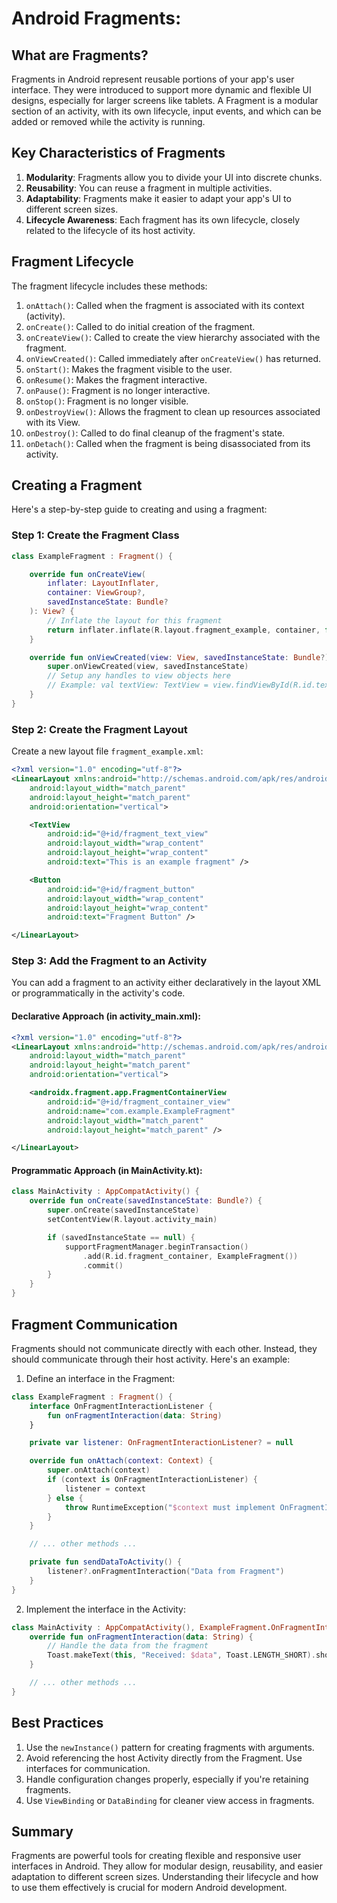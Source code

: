 # Android Fragments:

## What are Fragments?

Fragments in Android represent reusable portions of your app's user interface. They were introduced to support more dynamic and flexible UI designs, especially for larger screens like tablets. A Fragment is a modular section of an activity, with its own lifecycle, input events, and which can be added or removed while the activity is running.

## Key Characteristics of Fragments

1. **Modularity**: Fragments allow you to divide your UI into discrete chunks.
2. **Reusability**: You can reuse a fragment in multiple activities.
3. **Adaptability**: Fragments make it easier to adapt your app's UI to different screen sizes.
4. **Lifecycle Awareness**: Each fragment has its own lifecycle, closely related to the lifecycle of its host activity.

## Fragment Lifecycle

The fragment lifecycle includes these methods:

1. `onAttach()`: Called when the fragment is associated with its context (activity).
2. `onCreate()`: Called to do initial creation of the fragment.
3. `onCreateView()`: Called to create the view hierarchy associated with the fragment.
4. `onViewCreated()`: Called immediately after `onCreateView()` has returned.
5. `onStart()`: Makes the fragment visible to the user.
6. `onResume()`: Makes the fragment interactive.
7. `onPause()`: Fragment is no longer interactive.
8. `onStop()`: Fragment is no longer visible.
9. `onDestroyView()`: Allows the fragment to clean up resources associated with its View.
10. `onDestroy()`: Called to do final cleanup of the fragment's state.
11. `onDetach()`: Called when the fragment is being disassociated from its activity.

## Creating a Fragment

Here's a step-by-step guide to creating and using a fragment:

### Step 1: Create the Fragment Class

```kotlin
class ExampleFragment : Fragment() {

    override fun onCreateView(
        inflater: LayoutInflater, 
        container: ViewGroup?,
        savedInstanceState: Bundle?
    ): View? {
        // Inflate the layout for this fragment
        return inflater.inflate(R.layout.fragment_example, container, false)
    }

    override fun onViewCreated(view: View, savedInstanceState: Bundle?) {
        super.onViewCreated(view, savedInstanceState)
        // Setup any handles to view objects here
        // Example: val textView: TextView = view.findViewById(R.id.text_view)
    }
}
```

### Step 2: Create the Fragment Layout

Create a new layout file `fragment_example.xml`:

```xml
<?xml version="1.0" encoding="utf-8"?>
<LinearLayout xmlns:android="http://schemas.android.com/apk/res/android"
    android:layout_width="match_parent"
    android:layout_height="match_parent"
    android:orientation="vertical">

    <TextView
        android:id="@+id/fragment_text_view"
        android:layout_width="wrap_content"
        android:layout_height="wrap_content"
        android:text="This is an example fragment" />

    <Button
        android:id="@+id/fragment_button"
        android:layout_width="wrap_content"
        android:layout_height="wrap_content"
        android:text="Fragment Button" />

</LinearLayout>
```

### Step 3: Add the Fragment to an Activity

You can add a fragment to an activity either declaratively in the layout XML or programmatically in the activity's code.

#### Declarative Approach (in activity_main.xml):

```xml
<?xml version="1.0" encoding="utf-8"?>
<LinearLayout xmlns:android="http://schemas.android.com/apk/res/android"
    android:layout_width="match_parent"
    android:layout_height="match_parent"
    android:orientation="vertical">

    <androidx.fragment.app.FragmentContainerView
        android:id="@+id/fragment_container_view"
        android:name="com.example.ExampleFragment"
        android:layout_width="match_parent"
        android:layout_height="match_parent" />

</LinearLayout>
```

#### Programmatic Approach (in MainActivity.kt):

```kotlin
class MainActivity : AppCompatActivity() {
    override fun onCreate(savedInstanceState: Bundle?) {
        super.onCreate(savedInstanceState)
        setContentView(R.layout.activity_main)

        if (savedInstanceState == null) {
            supportFragmentManager.beginTransaction()
                .add(R.id.fragment_container, ExampleFragment())
                .commit()
        }
    }
}
```

## Fragment Communication

Fragments should not communicate directly with each other. Instead, they should communicate through their host activity. Here's an example:

1. Define an interface in the Fragment:

```kotlin
class ExampleFragment : Fragment() {
    interface OnFragmentInteractionListener {
        fun onFragmentInteraction(data: String)
    }

    private var listener: OnFragmentInteractionListener? = null

    override fun onAttach(context: Context) {
        super.onAttach(context)
        if (context is OnFragmentInteractionListener) {
            listener = context
        } else {
            throw RuntimeException("$context must implement OnFragmentInteractionListener")
        }
    }

    // ... other methods ...

    private fun sendDataToActivity() {
        listener?.onFragmentInteraction("Data from Fragment")
    }
}
```

2. Implement the interface in the Activity:

```kotlin
class MainActivity : AppCompatActivity(), ExampleFragment.OnFragmentInteractionListener {
    override fun onFragmentInteraction(data: String) {
        // Handle the data from the fragment
        Toast.makeText(this, "Received: $data", Toast.LENGTH_SHORT).show()
    }

    // ... other methods ...
}
```

## Best Practices

1. Use the `newInstance()` pattern for creating fragments with arguments.
2. Avoid referencing the host Activity directly from the Fragment. Use interfaces for communication.
3. Handle configuration changes properly, especially if you're retaining fragments.
4. Use `ViewBinding` or `DataBinding` for cleaner view access in fragments.

## Summary 

Fragments are powerful tools for creating flexible and responsive user interfaces in Android. They allow for modular design, reusability, and easier adaptation to different screen sizes. Understanding their lifecycle and how to use them effectively is crucial for modern Android development.

